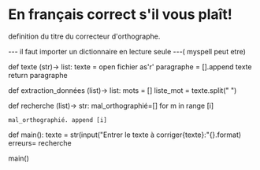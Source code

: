 # En français correct s'il vous plaît!
definition du titre du correcteur d'orthographe.

--- il faut importer un dictionnaire en lecture seule ---( myspell peut etre)

def texte (str)-> list:
  texte = open fichier as'r'
  paragraphe = [].append texte
  return paragraphe
  
def extraction_données (list)-> list:
  mots = [] 
  liste_mot = texte.split(" ")
  
def recherche (list)-> str:
  mal_orthographié=[]
  for m in range [i]

    mal_orthographié. append [i]

def main():
texte = str(input("Entrer le texte à corriger{texte}:"{}.format)
erreurs= recherche


main()
